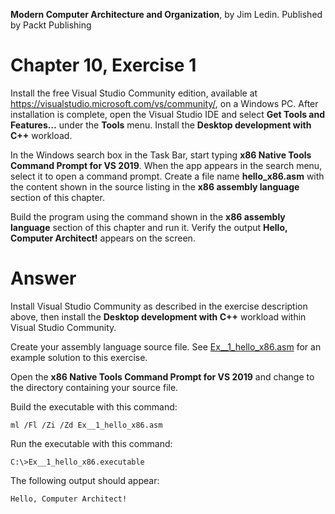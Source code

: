 __Modern Computer Architecture and Organization__, by Jim Ledin. Published by Packt Publishing
# Chapter 10, Exercise 1

Install the free Visual Studio Community edition, available at https://visualstudio.microsoft.com/vs/community/, on a Windows PC. After installation is complete, open the Visual Studio IDE and select **Get Tools and Features…** under the **Tools** menu. Install the **Desktop development with C++** workload.

In the Windows search box in the Task Bar, start typing **x86 Native Tools Command Prompt for VS 2019**. When the app appears in the search menu, select it to open a command prompt.
Create a file name **hello_x86.asm** with the content shown in the source listing in the **x86 assembly language** section of this chapter.

Build the program using the command shown in the **x86 assembly language** section of this chapter and run it. Verify the output **Hello, Computer Architect!** appears on the screen.


# Answer
Install Visual Studio Community as described in the exercise description above, then install the **Desktop development with C++** workload within Visual Studio Community.

Create your assembly language source file. See [Ex__1_hello_x86.asm](src/Ex__1_hello_x86.asm) for an example solution to this exercise.
 
Open the **x86 Native Tools Command Prompt for VS 2019** and change to the directory containing your source file.
 
Build the executable with this command:
```
ml /Fl /Zi /Zd Ex__1_hello_x86.asm
```

Run the executable with this command:
```
C:\>Ex__1_hello_x86.executable
```

The following output should appear:
```
Hello, Computer Architect!
```
